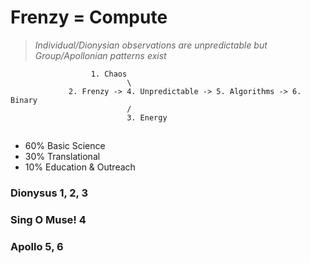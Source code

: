 # Frenzy = Compute

> *Individual/Dionysian observations are unpredictable but Group/Apollonian patterns exist*

                      1. Chaos
                              \
                 2. Frenzy -> 4. Unpredictable -> 5. Algorithms -> 6. Binary
                              /
                              3. Energy


##
- 60% Basic Science
- 30% Translational
- 10% Education & Outreach

### Dionysus 1, 2, 3
### Sing O Muse! 4
### Apollo 5, 6
